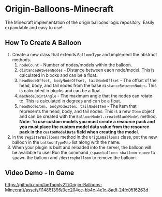 # Origin-Balloons-Minecraft
The Minecraft implementation of the origin balloons logic repository. Easily expandable and easy to use!

## How To Create A Balloon
1. Create a new class that extends `BalloonType` and implement the abstract methods.
   1. `nodeCount` - Number of nodes/models within the balloon.
   2. `distanceBetweenNodes` - Distance between each node/model. This is calculated in blocks and can be a float.
   3. `headNodeOffset, bodyNodeOffset, tailNodeOffset` - The offset of the head, body, and tail nodes from the base `distanceBetweenNodes`. This is calculated in blocks and can be a float.
   4. `maxNodeJointAngle` - The maximum angle that the nodes can rotate to. This is calculated in degrees and can be a float.
   5. `headNodeItem, bodyNodeItem, tailNodeItem` - The item that represents the head, body, and tail nodes. This is a new `Item` object and can be created with the `BalloonModel.createBlankModel` method. **Note: To use custom models you must create a resource pack and you must place the custom model data value from the resource pack in the `customModelData` field when creating the model.**
2. In the `registerBalloons` method in the `OriginBalloons` class, put the new balloon in the `balloonTypeMap` list along with the name.
3. When your plugin is built and reloaded into the server, the balloon will be available to use! Run the command `/spawnballoon <balloon name>` to spawn the balloon and `/destroyballoon` to remove the balloon.
## Video Demo - In Game
https://github.com/IanTapply22/Origin-Balloons-Minecraft/assets/114881396/0cc204cc-bb4c-4e1c-8adf-24fc0516263d
